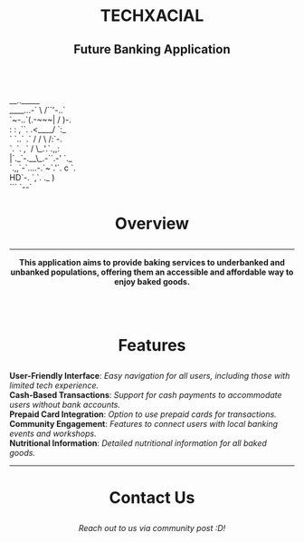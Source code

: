 # <p align="Center"> TECHXACIAL </p>
## <p align="Center"> Future Banking Application </p>
<br> <br>

<p>
__.._____<br>
____...-` \ /``'-..`<br>
`~-..`(.-~~~| / )-.<br>
: : ,``. .<____/ `:_ <br>
` `..` .` / / \ /:`-.<br>
`. `. ,` / \_.'.`.,,:<br>
|`._`-.__\_.-``.-' `._<br>
`.,,`-`....-.`~`.'`. c `. <br>
HD`-. `,`. ._ )<br>
``` `--`
</p>


# <p align="Center"> Overview </p>
-----------------------------------------------------------------------------------------------------------------------------
<b> <p align="Center"> This application aims to provide baking services to underbanked and unbanked populations, offering them an accessible and affordable way to enjoy baked goods. </p></b> <br><br>

# <p align="Center"> Features </p>
<b>
User-Friendly Interface</b>: <i> Easy navigation for all users, including those with limited tech experience.</i>
<br>
<b>
Cash-Based Transactions</b>: <i> Support for cash payments to accommodate users without bank accounts. </i>
<br>
<b>
Prepaid Card Integration</b>: <i> Option to use prepaid cards for transactions. </i>
<br>
<b>
Community Engagement</b>: <i> Features to connect users with local banking events and workshops. </i>
<br>
<b>
Nutritional Information</b>: <i> Detailed nutritional information for all baked goods. </i>
<br>
</b>

-----------------------------------------------------------------------------------------------------------------------------

# <p align="Center"> Contact Us </p>
<p align="Center">
<i> Reach out to us via community post :D! </i>
</p>
